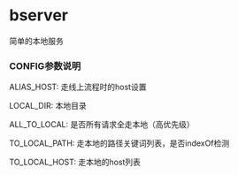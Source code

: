# bserver
简单的本地服务

### CONFIG参数说明
  
  ALIAS_HOST: 走线上流程时的host设置
  
  LOCAL_DIR: 本地目录
  
  ALL_TO_LOCAL: 是否所有请求全走本地（高优先级）
  
  TO_LOCAL_PATH: 走本地的路径关键词列表，是否indexOf检测
  
  TO_LOCAL_HOST: 走本地的host列表
